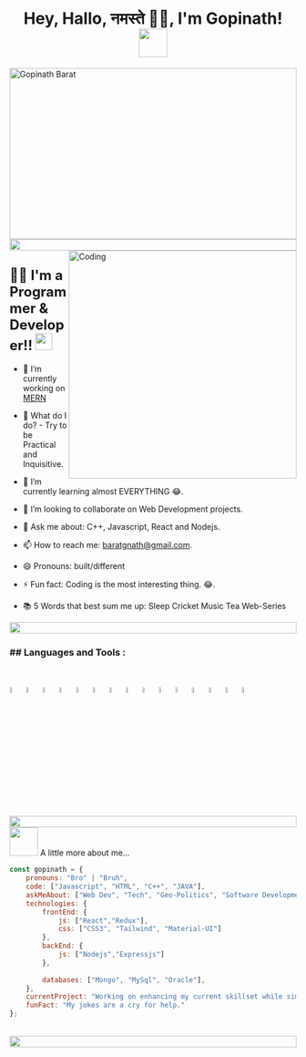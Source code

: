 
<h1 align="center">Hey, Hallo, नमस्ते 🙏🏻, I'm Gopinath! <img src="https://media.giphy.com/media/mGcNjsfWAjY5AEZNw6/giphy.gif" width="50"></h1> 
<!-- <img src="https://i.imgur.com/dBaSKWF.gif" height="20" width="100%"> -->
<!-- <img align='right' src="https://media.giphy.com/media/M9gbBd9nbDrOTu1Mqx/giphy.gif" width="230">  -->

<img width="100%" height="300px" src="https://media.tenor.com/3bTxZ4HdrysAAAAd/pixels-neon.gif" alt="Gopinath Barat">

<img src="https://i.imgur.com/dBaSKWF.gif" height="20" width="100%">


<img align="right" alt="Coding" width="400" src="https://user-images.githubusercontent.com/74038190/229223263-cf2e4b07-2615-4f87-9c38-e37600f8381a.gif">

<!-- <p align="center"> -->
<!--   <a href="https://github.com/Gopinath9600/"><img src="https://readme-typing-svg.herokuapp.com?lines=Computer+Science+Undergraduate;UI+/+UX+Designer;Full+Stack+Web+Developer;Aspiring+Learner&center=true&width=500&height=50"></a> -->
<!-- </p> -->


<h2><span style="font-size: 24px;">👨‍💻 I'm a Programmer & Developer!!</span> <img src="https://media.giphy.com/media/WUlplcMpOCEmTGBtBW/giphy.gif" width="30"></h2>

- 🔭 I’m currently working on <a href="https://github.com/Gopinath9600/">MERN</a>

- 🔮 What do I do? - Try to be Practical and Inquisitive.

- 🌱 I’m currently learning almost EVERYTHING 😂.
  
- 👯 I’m looking to collaborate on Web Development projects.
  
- 💬 Ask me about: C++, Javascript, React and Nodejs.
  
- 📫 How to reach me: baratgnath@gmail.com.
  
- 😄 Pronouns: built/different
  
- ⚡ Fun fact: Coding is the most interesting thing. 😂.
  
- 📚 5 Words that best sum me up: Sleep Cricket Music Tea Web-Series

<img src="https://i.imgur.com/dBaSKWF.gif" height="20" width="100%">
<h3>## Languages and Tools :</h3><br>
<p>
<code><img width="5%" src="https://www.vectorlogo.zone/logos/w3_html5/w3_html5-icon.svg"></code>
<code><img width="5%" src="https://www.vectorlogo.zone/logos/javascript/javascript-icon.svg"></code>
<code><img width="5%" src="https://www.vectorlogo.zone/logos/tailwindcss/tailwindcss-icon.svg"></code>
<code><img width="5%" src="https://www.vectorlogo.zone/logos/w3_css/w3_css-icon.svg"></code>
<code><img width="5%" src="https://mui.com/static/logo.png"></code>
<code><img width="5%" src="https://www.vectorlogo.zone/logos/mongodb/mongodb-icon.svg"></code>
<code><img width="5%" src="https://www.vectorlogo.zone/logos/mysql/mysql-icon.svg"></code>
<code><img width="5%" src="https://www.vectorlogo.zone/logos/oracle/oracle-icon.svg"></code>
<code><img width="5%" src="https://www.vectorlogo.zone/logos/git-scm/git-scm-icon.svg"></code>
<code><img width="5%" src="https://www.vectorlogo.zone/logos/visualstudio_code/visualstudio_code-icon.svg"></code>
<code><img width="5%" src="https://www.vectorlogo.zone/logos/java/java-icon.svg"></code>
<code><img width="5%" src="https://www.vectorlogo.zone/logos/nodejs/nodejs-icon.svg"></code>
<code><img width="5%" src="https://www.vectorlogo.zone/logos/expressjs/expressjs-icon.svg"></code>
<code><img width="5%" src="https://www.vectorlogo.zone/logos/reactjs/reactjs-icon.svg"></code>
<code><img width="5%" src="https://cdn-icons-png.flaticon.com/512/25/25231.png"></code>
</p>

<br>



<img src="https://i.imgur.com/dBaSKWF.gif" height="20" width="100%">
<img src="https://media.giphy.com/media/VgCDAzcKvsR6OM0uWg/giphy.gif" width="50"> A little more about me...  

```javascript
const gopinath = {
    pronouns: "Bro" | "Bruh",
    code: ["Javascript", "HTML", "C++", "JAVA"],
    askMeAbout: ["Web Dev", "Tech", "Geo-Politics", "Software Development", "Web Series", "Content Writing", "Memes"],
    technologies: {
        frontEnd: {
            js: ["React","Redux"],
            css: ["CSS3", "Tailwind", "Material-UI"]
        },
        backEnd: {
            js: ["Nodejs","Expressjs"]
        },
        
        databases: ["Mongo", "MySql", "Oracle"],
    },
    currentProject: "Working on enhancing my current skillset while simultaneously looking for new opportunities.",
    funFact: "My jokes are a cry for help."
};
```
<br>
<img src="https://i.imgur.com/dBaSKWF.gif" height="20" width="100%">








